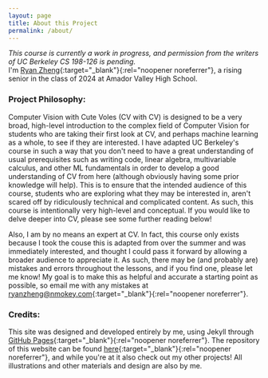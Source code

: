 ```yaml
---
layout: page
title: About this Project
permalink: /about/
---
```

*This course is currently a work in progress, and permission from the writers of UC Berkeley CS 198-126 is pending.*  
I'm [Ryan Zheng](https://nmokey.com){:target="_blank"}{:rel="noopener noreferrer"}, a rising senior in the class of 2024 at Amador Valley High School.  

### Project Philosophy:
Computer Vision with Cute Voles (CV with CV) is designed to be a very broad, high-level introduction to the complex field of Computer Vision for students who are taking their first look at CV, and perhaps machine learning as a whole, to see if they are interested. I have adapted UC Berkeley's course in such a way that you don't need to have a great understanding of usual prerequisites such as writing code, linear algebra, multivariable calculus, and other ML fundamentals in order to develop a good understanding of CV from here (although obviously having some prior knowledge will help). This is to ensure that the intended audience of this course, students who are exploring what they may be interested in, aren't scared off by ridiculously technical and complicated content. As such, this course is intentionally very high-level and conceptual. If you would like to delve deeper into CV, please see some further reading below!  

Also, I am by no means an expert at CV. In fact, this course only exists because I took the couse this is adapted from over the summer and was immediately interested, and thought I could pass it forward by allowing a broader audience to appreciate it. As such, there may be (and probably are) mistakes and errors throughout the lessons, and if you find one, please let me know! My goal is to make this as helpful and accurate a starting point as possible, so email me with any mistakes at [ryanzheng@nmokey.com](mailto:ryanzheng@nmokey.com){:target="_blank"}{:rel="noopener noreferrer"}.   

### Credits:
This site was designed and developed entirely by me, using Jekyll through [GitHub Pages](https://pages.github.com/){:target="_blank"}{:rel="noopener noreferrer"}. The repository of this website can be found [here](https://github.com/nmokey/CVwithCV){:target="_blank"}{:rel="noopener noreferrer"}, and while you're at it also check out my other projects! All illustrations and other materials and design are also by me.